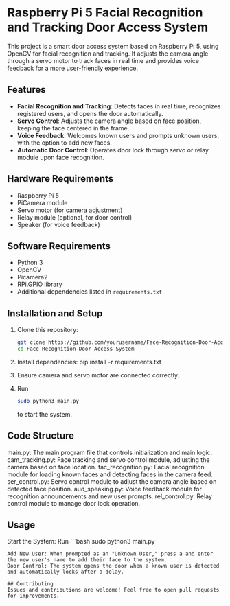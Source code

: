 # Raspberry Pi 5 Facial Recognition and Tracking Door Access System

This project is a smart door access system based on Raspberry Pi 5, using OpenCV for facial recognition and tracking. It adjusts the camera angle through a servo motor to track faces in real time and provides voice feedback for a more user-friendly experience.

## Features
- **Facial Recognition and Tracking**: Detects faces in real time, recognizes registered users, and opens the door automatically.
- **Servo Control**: Adjusts the camera angle based on face position, keeping the face centered in the frame.
- **Voice Feedback**: Welcomes known users and prompts unknown users, with the option to add new faces.
- **Automatic Door Control**: Operates door lock through servo or relay module upon face recognition.

## Hardware Requirements
- Raspberry Pi 5
- PiCamera module
- Servo motor (for camera adjustment)
- Relay module (optional, for door control)
- Speaker (for voice feedback)

## Software Requirements
- Python 3
- OpenCV
- Picamera2
- RPi.GPIO library
- Additional dependencies listed in `requirements.txt`

## Installation and Setup
1. Clone this repository:
   ```bash
   git clone https://github.com/yourusername/Face-Recognition-Door-Access-System.git
   cd Face-Recognition-Door-Access-System

2. Install dependencies:
    pip install -r requirements.txt

3. Ensure camera and servo motor are connected correctly.

4. Run 
    ```bash
    sudo python3 main.py 
    ```
    to start the system.

## Code Structure
main.py: The main program file that controls initialization and main logic.
cam_tracking.py: Face tracking and servo control module, adjusting the camera based on face location.
fac_recognition.py: Facial recognition module for loading known faces and detecting faces in the camera feed.
ser_control.py: Servo control module to adjust the camera angle based on detected face position.
aud_speaking.py: Voice feedback module for recognition announcements and new user prompts.
rel_control.py: Relay control module to manage door lock operation.

## Usage
Start the System: Run ```bash sudo python3 main.py
``` to activate facial recognition and tracking.
Add New User: When prompted as an "Unknown User," press a and enter the new user's name to add their face to the system.
Door Control: The system opens the door when a known user is detected and automatically locks after a delay.

## Contributing
Issues and contributions are welcome! Feel free to open pull requests for improvements.